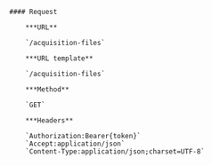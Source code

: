     #### Request

        ***URL**

        `/acquisition-files`

        ***URL template**

        `/acquisition-files`

        ***Method**

        `GET`

        ***Headers**

        `Authorization:Bearer{token}`
        `Accept:application/json`
        `Content-Type:application/json;charset=UTF-8`
